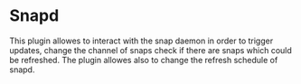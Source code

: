 # Snapd

This plugin allowes to interact with the snap daemon in order to trigger updates, change the channel of snaps check if there are snaps which could be refreshed. The plugin allowes also to change the refresh schedule of snapd.